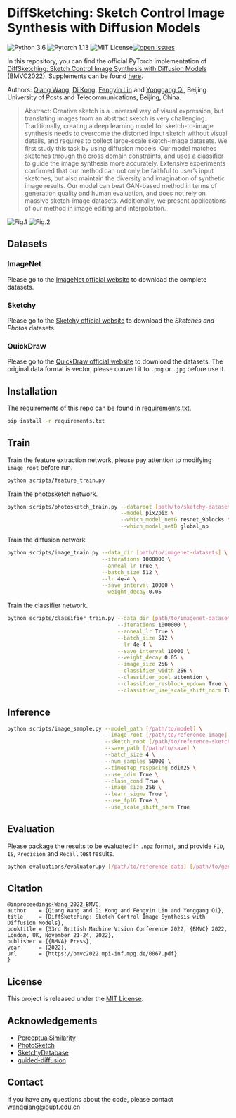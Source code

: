 # DiffSketching: Sketch Control Image Synthesis with Diffusion Models

![Python 3.6](https://img.shields.io/badge/python-3.6-green) ![Pytorch 1.13](https://img.shields.io/badge/pytorch-1.13-green) ![MIT License](https://img.shields.io/badge/licence-MIT-green)[![open issues](https://isitmaintained.com/badge/open/xduwq/diffsketching.svg)](https://github.com/XDUWQ/DiffSketching/issues)

In this repository, you can find the official PyTorch implementation of [DiffSketching: Sketch Control Image Synthesis with Diffusion Models](https://bmvc2022.mpi-inf.mpg.de/0067.pdf) (BMVC2022). Supplements can be found [here](https://bmvc2022.mpi-inf.mpg.de/0067_supp.zip).

Authors: [Qiang Wang](https://scholar.google.com/citations?user=lXyi3t4AAAAJ&hl=en), [Di Kong](https://scholar.google.com/citations?user=7jUAmi8AAAAJ&hl=en), [Fengyin Lin](https://github.com/MercuryMUMU) and [Yonggang Qi](https://qugank.github.io/), Beijing University of Posts and Telecommunications, Beijing, China.

> Abstract: Creative sketch is a universal way of visual expression, but translating images from an abstract sketch is very challenging. Traditionally, creating a deep learning model for sketch-to-image synthesis needs to overcome the distorted input sketch without visual details, and requires to collect large-scale sketch-image datasets. We first study this task by using diffusion models. Our model matches sketches through the cross domain constraints, and uses a classifier to guide the image synthesis more accurately. Extensive experiments confirmed that our method can not only be faithful to user’s input sketches, but also maintain the diversity and imagination of synthetic image results. Our model can beat GAN-based method in terms of generation quality and human evaluation, and does not rely on massive sketch-image datasets. Additionally, we present applications of our method in image editing and interpolation.

![Fig.1](https://github.com/XDUWQ/DiffSketching/blob/main/images/all_generation_V5.png)
![Fig.2](https://github.com/XDUWQ/DiffSketching/blob/main/images/Fig2_V14.png)

## Datasets
### ImageNet
Please go to the [ImageNet official website](https://image-net.org/) to download the complete datasets.

### Sketchy
Please go to the [Sketchy official website](https://sketchy.eye.gatech.edu/) to download the _Sketches and Photos_ datasets.

### QuickDraw
Please go to the [QuickDraw official website](https://github.com/googlecreativelab/quickdraw-dataset) to download the datasets. The original data format is vector, please convert it to `.png` or `.jpg` before use it.

## Installation
The requirements of this repo can be found in [requirements.txt](https://github.com/XDUWQ/DiffSketching/blob/main/requirements.txt).
```bash
pip install -r requirements.txt
```

## Train

Train the feature extraction network, please pay attention to modifying `image_root` before run.
```bash
python scripts/feature_train.py 
```

Train the photosketch network.
```bash
python scripts/photosketch_train.py --dataroot [path/to/sketchy-datasets] \
                                    --model pix2pix \
                                    --which_model_netG resnet_9blocks \
                                    --which_model_netD global_np 
```

Train the diffusion network.
```bash
python scripts/image_train.py --data_dir [path/to/imagenet-datasets] \
                              --iterations 1000000 \
                              --anneal_lr True \
                              --batch_size 512 \
                              --lr 4e-4 \
                              --save_interval 10000 \
                              --weight_decay 0.05
```

Train the classifier network.
```bash
python scripts/classifier_train.py --data_dir [path/to/imagenet-datasets] \
                                   --iterations 1000000 \
                                   --anneal_lr True \
                                   --batch_size 512 \
                                   --lr 4e-4 \
                                   --save_interval 10000 \
                                   --weight_decay 0.05 \
                                   --image_size 256 \
                                   --classifier_width 256 \
                                   --classifier_pool attention \
                                   --classifier_resblock_updown True \
                                   --classifier_use_scale_shift_norm True
```

## Inference
```bash
python scripts/image_sample.py --model_path [/path/to/model] \
                               --image_root [/path/to/reference-image] \
                               --sketch_root [/path/to/reference-sketch] \
                               --save_path [/path/to/save] \
                               --batch_size 4 \
                               --num_samples 50000 \
                               --timestep_respacing ddim25 \
                               --use_ddim True \
                               --class_cond True \
                               --image_size 256 \
                               --learn_sigma True \
                               --use_fp16 True \
                               --use_scale_shift_norm True
```

## Evaluation
Please package the results to be evaluated in `.npz` format, and provide `FID`, `IS`, `Precision` and `Recall` test results.
```bash
python evaluations/evaluator.py [/path/to/reference-data] [/path/to/generate-data]
```

## Citation
```
@inproceedings{Wang_2022_BMVC,
author    = {Qiang Wang and Di Kong and Fengyin Lin and Yonggang Qi},
title     = {DiffSketching: Sketch Control Image Synthesis with Diffusion Models},
booktitle = {33rd British Machine Vision Conference 2022, {BMVC} 2022, London, UK, November 21-24, 2022},
publisher = {{BMVA} Press},
year      = {2022},
url       = {https://bmvc2022.mpi-inf.mpg.de/0067.pdf}
}
```

## License
This project is released under the [MIT License](https://github.com/XDUWQ/DiffSketching/blob/main/LICENSE).

## Acknowledgements
* [PerceptualSimilarity](https://github.com/richzhang/PerceptualSimilarity)
* [PhotoSketch](https://github.com/mtli/PhotoSketch)
* [SketchyDatabase](https://github.com/CDOTAD/SketchyDatabase)
* [guided-diffusion](https://github.com/openai/guided-diffusion)

## Contact
If you have any questions about the code, please contact wanqqiang@bupt.edu.cn 

